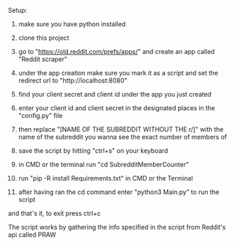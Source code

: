 Setup:

1. make sure you have python installed

2. clone this project

3. go to "https://old.reddit.com/prefs/apps/" and create an app called "Reddit scraper"

4. under the app creation make sure you mark it as a script and set the redirect url to "http://localhost:8080"

5. find your client secret and client id under the app you just created 

6. enter your client id and client secret in the designated places in the "config.py" file

7. then replace "[NAME OF THE SUBREDDIT WITHOUT THE r/]" with the name of the subreddit you wanna see the exact number of members of 

8. save the script by hitting "ctrl+s" on your keyboard

9. in CMD or the terminal run "cd SubredditMemberCounter"

10. run "pip -R install Requirements.txt" in CMD or the Terminal

11. after having ran the cd command enter "python3 Main.py" to run the script


and that's it, to exit press ctrl+c

The script works by gathering the info specified in the script from Reddit's api called PRAW
